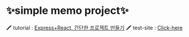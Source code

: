 # ✨simple memo project✨

🖍 tutorial : [Express+React, 간단한 프로젝트 만들기](https://gngsn.tistory.com/17)
🖍 test-site : [Click-here](http://13.209.144.115:3000/memo)